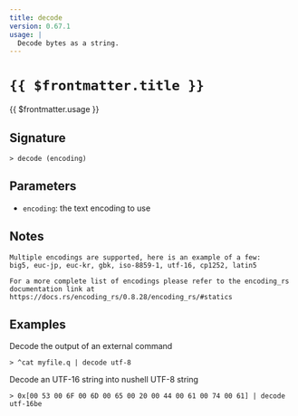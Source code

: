 ```yaml
---
title: decode
version: 0.67.1
usage: |
  Decode bytes as a string.
---
```


# <code>{{ $frontmatter.title }}</code>

<div style='white-space: pre-wrap;'>{{ $frontmatter.usage }}</div>

## Signature

```> decode (encoding)```

## Parameters

 -  `encoding`: the text encoding to use

## Notes
```text
Multiple encodings are supported, here is an example of a few:
big5, euc-jp, euc-kr, gbk, iso-8859-1, utf-16, cp1252, latin5

For a more complete list of encodings please refer to the encoding_rs
documentation link at https://docs.rs/encoding_rs/0.8.28/encoding_rs/#statics
```
## Examples

Decode the output of an external command
```shell
> ^cat myfile.q | decode utf-8
```

Decode an UTF-16 string into nushell UTF-8 string
```shell
> 0x[00 53 00 6F 00 6D 00 65 00 20 00 44 00 61 00 74 00 61] | decode utf-16be
```
